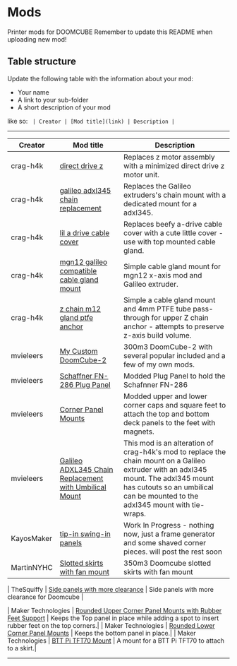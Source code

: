 # Mods

Printer mods for DOOMCUBE
Remember to update this README when uploading new mod!

## Table structure

Update the following table with the information about your mod:
- Your name
- A link to your sub-folder
- A short description of your mod

like so:
`
| Creator | [Mod title](link) | Description |`

---

| Creator | Mod title | Description |
| --- | --- | --- |
| crag-h4k | [direct drive z](./crag-h4k/direct-drive-z) |Replaces z motor assembly with a minimized direct drive z motor unit. |
| crag-h4k | [galileo adxl345 chain replacement](./crag-h4k/galileo-adxl345-chain-replacement) |Replaces the Galileo extruders's chain mount with a dedicated mount for a adxl345. |
| crag-h4k | [lil a drive cable cover](./crag-h4k/lil-a-drive-cable-cover) | Replaces beefy a-drive cable cover with a cute little cover - use with top mounted cable gland. |
| crag-h4k | [mgn12 galileo compatible cable gland mount](./crag-h4k/mgn12-galileo-cable-gland) | Simple cable gland mount for mgn12 x-axis mod and Galileo extruder. |
| crag-h4k | [z chain m12 gland ptfe anchor](./crag-h4k/z-chain-cable-gland-ptfe-anchor) | Simple a cable gland mount and 4mm PTFE tube pass-through for upper Z chain anchor - attempts to preserve z-axis build volume.  |
| mvieleers | [My Custom DoomCube-2](./mvieleers/my_doomcube) | 300m3 DoomCube-2 with several popular included and a few of my own mods. |
| mvieleers | [Schaffner FN-286 Plug Panel](./mvieleers/fn-286_plug_panel) | Modded Plug Panel to hold the Schafnner FN-286|
| mvieleers | [Corner Panel Mounts](./mvieleers/corner_panel_mounts)| Modded upper and lower corner caps and square feet to attach the top and bottom deck panels to the feet with magnets. |
| mvieleers | [Galileo ADXL345 Chain Replacement with Umbilical Mount](./mvieleers/adxl_mount_w_umbilical)| This mod is an alteration of crag-h4k's mod to replace the chain mount on a Galileo extruder with an adxl345 mount. The adxl345 mount has cutouts so an umbilical can be mounted to the adxl345 mount with tie-wraps.
| KayosMaker | [tip-in swing-in panels](./KayosMaker/Toolless%20Panel%20Mod) | Work In Progress - nothing now, just a frame generator and some shaved corner pieces.  will post the rest soon |
| MartinNYHC | [Slotted skirts with fan mount](./MartinNYHC/Slotted_Skirts_With_Fan_Mount) | 350m3 Doomcube slotted skirts with fan mount |

| TheSquiffy | [Side panels with more clearance](./TheSquiffy/Side_panels_with_more_clearance) | Side panels with more clearance for Doomcube |

| Maker Technologies | [Rounded Upper Corner Panel Mounts with Rubber Feet Support](./Maker_Technologies/Upper%20Rounded%20Corner%20Panel%20holder%20with%20Support%20for%20Rubber%20Feet) | Keeps the Top panel in place while adding a spot to insert rubber feet on the top corners.|
| Maker Technologies | [Rounded Lower Corner Panel Mounts](./Maker_Technologies/Lower%20Rounded%20Corner%20Panel%20Holder) | Keeps the bottom panel in place.|
| Maker Technologies | [BTT Pi TFT70 Mount](./Maker_Technologies/Pi%20Tft70%20Skirt%20Mount) | A mount for a BTT Pi TFT70 to attach to a skirt.|

---
